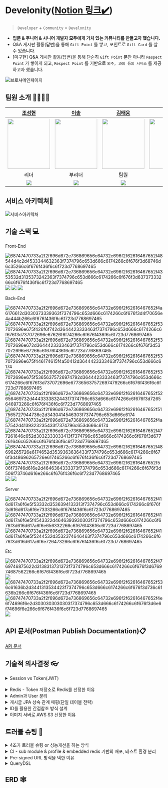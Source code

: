 # Develonity([Notion 링크✔️](https://gilded-fibula-776.notion.site/Develonity-23422bae15a04a9d8107d43d742264c6))
> `Developer` + `Community` = `Develonity` 
>
- **입문 & 주니어 & 시니어 개발자 모두에게 가치 있는 커뮤니티를 만들고자 했습니다.**
- Q&A 게시판 활동(답변)을 통해 `Gift Point` 를 쌓고, 포인트로 `Gift Card` 를 살 수 있습니다.
- [미구현] Q&A 게시판 활동(답변)을 통해 단순히 `Gift Point` 뿐만 아니라 `Respect Point` 가 쌓이게 되고, `Respect Point` 를 기반으로 `외주, 과외 등의 서비스` 를 제공하고자 했습니다.

![브로셔메인페이지](https://user-images.githubusercontent.com/116135174/224562613-25b15240-4157-4a6c-a908-69a7a942bf95.PNG)

팀원 소개 👨‍👩‍👧‍👦
---



| [조성현](https://github.com/dangddoong) | [이솔](https://github.com/LEESOLL) | [김태웅](https://github.com/ultramancode) | [배지호](https://github.com/2Luda) | [송성원](https://github.com/SungWonSong) |
| :---:| :---: | :---: | :---: | :---: |
| <img src="https://taewoong-test.s3.ap-northeast-2.amazonaws.com/pp/KakaoTalk_20230313_163501658.jpg" width="135" height="160"> | <img src="https://taewoong-test.s3.ap-northeast-2.amazonaws.com/pp/KakaoTalk_20230313_163720357.jpg" width="135" height="160">  | <img src="https://taewoong-test.s3.ap-northeast-2.amazonaws.com/pp/KakaoTalk_20230313_164601238_01.jpg" width="135" height="160"> | <img src="https://taewoong-test.s3.ap-northeast-2.amazonaws.com/pp/KakaoTalk_20230313_164603334.jpg" width="135" height="160"> | <img src="https://taewoong-test.s3.ap-northeast-2.amazonaws.com/pp/KakaoTalk_20230313_163841527.jpg" width="135" height="160"> |
|리더|부리더|팀원|팀원|팀원|
| [<img src="https://img.shields.io/badge/GitHub-181717?style=flat&logo=GitHub&logoColor=white">](https://github.com/dangddoong) | [<img src="https://img.shields.io/badge/GitHub-181717?style=flat&logo=GitHub&logoColor=white">](https://github.com/LEESOLL) | [<img src="https://img.shields.io/badge/GitHub-181717?style=flat&logo=GitHub&logoColor=white">](https://github.com/ultramancode) | [<img src="https://img.shields.io/badge/GitHub-181717?style=flat&logo=GitHub&logoColor=white">](https://github.com/2Luda) | [<img src="https://img.shields.io/badge/GitHub-181717?style=flat&logo=GitHub&logoColor=white">](https://github.com/SungWonSong) | 




서비스 아키텍쳐📖
---

![서비스아키텍처](https://user-images.githubusercontent.com/116135174/224563517-e0caea58-799d-481c-958c-0c505306c922.png)


기술 스택 💻
---
Front-End 

![68747470733a2f2f696d672e736869656c64732e696f2f62616467652f48544d4c2d4533344632363f7374796c653d666c6174266c6f676f3d68746d6c35266c6f676f436f6c6f723d7768697465](https://user-images.githubusercontent.com/116135174/224563690-49f7978a-08cc-444e-b68d-25f8f3dca096.svg)
![68747470733a2f2f696d672e736869656c64732e696f2f62616467652f4353532d3135373242363f7374796c653d666c6174266c6f676f3d63737333266c6f676f436f6c6f723d7768697465](https://user-images.githubusercontent.com/116135174/224563708-a893b2d2-3a9f-437c-90f9-2fb1e4b5d59c.svg)
<img src="https://img.shields.io/badge/Visual Studio-5C2D91?style=flat&logo=Visual Studio&logoColor=white">
<img src="https://img.shields.io/badge/jQuery-0769AD?style=flat&logo=jQuery&logoColor=white">
<img src="https://img.shields.io/badge/JavaScript-F7DF1E?style=flat&logo=JavaScript&logoColor=white">

Back-End 

![68747470733a2f2f696d672e736869656c64732e696f2f62616467652f4a6176612d3030373339363f7374796c653d666c6174266c6f676f3d4f70656e4a444b266c6f676f436f6c6f723d7768697465](https://user-images.githubusercontent.com/116135174/224563807-67c19880-4cf0-4dff-864e-8c0b5e334d26.svg)
![68747470733a2f2f696d672e736869656c64732e696f2f62616467652f537072696e675f426f6f742d3644423333463f7374796c653d666c6174266c6f676f3d737072696e67626f6f74266c6f676f436f6c6f723d7768697465](https://user-images.githubusercontent.com/116135174/224563810-e6bf9887-21e0-4335-b363-4a06d47ff332.svg)
![68747470733a2f2f696d672e736869656c64732e696f2f62616467652f537072696e672d3644423333463f7374796c653d666c6174266c6f676f3d537072696e67266c6f676f436f6c6f723d7768697465](https://user-images.githubusercontent.com/116135174/224563819-60e7b43b-41d8-48c4-9ff5-8d920274f05e.svg)
![68747470733a2f2f696d672e736869656c64732e696f2f62616467652f537072696e675f446174615f4a50412d3644423333463f7374796c653d666c6174](https://user-images.githubusercontent.com/116135174/224563822-34f5705d-1a3a-40c2-92cb-53476f64019f.svg)
![68747470733a2f2f696d672e736869656c64732e696f2f62616467652f537072696e675f53656375726974792d3644423333463f7374796c653d666c6174266c6f676f3d737072696e677365637572697479266c6f676f436f6c6f723d7768697465](https://user-images.githubusercontent.com/116135174/224563832-48210ac1-d1a8-4712-8f58-d2bbeab82e0a.svg)
![68747470733a2f2f696d672e736869656c64732e696f2f62616467652f52656469732d4443333832443f7374796c653d666c6174266c6f676f3d7265646973266c6f676f436f6c6f723d7768697465](https://user-images.githubusercontent.com/116135174/224563838-7056f1cc-45dd-4468-8f62-a28f93c0bc7c.svg)
![68747470733a2f2f696d672e736869656c64732e696f2f62616467652f517565727944736c2d3430414546303f7374796c653d666c6174](https://user-images.githubusercontent.com/116135174/224563844-c776b411-7082-4d18-ac10-16f81ebffbe9.svg)
![68747470733a2f2f696d672e736869656c64732e696f2f62616467652f4a57542d4139323235433f7374796c653d666c6174](https://user-images.githubusercontent.com/116135174/224563850-b63732e7-71f6-4f82-89d5-f8bddc791feb.svg)
![68747470733a2f2f696d672e736869656c64732e696f2f62616467652f477261646c652d3032333033413f7374796c653d666c6174266c6f676f3d677261646c65266c6f676f436f6c6f723d7768697465](https://user-images.githubusercontent.com/116135174/224563860-f3344686-f5e5-472a-88d1-2f47a136a82a.svg)
![68747470733a2f2f696d672e736869656c64732e696f2f62616467652f48696265726e6174652d3539363636433f7374796c653d666c6174266c6f676f3d48696265726e617465266c6f676f436f6c6f723d7768697465](https://user-images.githubusercontent.com/116135174/224563866-331e0ce4-ee26-444c-9660-89ca9d191dab.svg)
![68747470733a2f2f696d672e736869656c64732e696f2f62616467652f506f73746d616e2d4646364333373f7374796c653d666c6174266c6f676f3d506f73746d616e266c6f676f436f6c6f723d7768697465](https://user-images.githubusercontent.com/116135174/224563871-9ccb51f3-1be2-45d0-ab1f-e4d792e049dd.svg)
<img src="https://img.shields.io/badge/JUnit5-25A162?style=flat&logo=JUnit5&logoColor=white">
<img src="https://img.shields.io/badge/MySQL-4479A1?style=flat&logo=MySQL&logoColor=white">

Server 

![68747470733a2f2f696d672e736869656c64732e696f2f62616467652f416d617a6f6e5f53332d3536394133313f7374796c653d666c6174266c6f676f3d616d617a6f6e7333266c6f676f436f6c6f723d7768697465](https://user-images.githubusercontent.com/116135174/224563965-0407b444-b4dc-4fcd-8060-5c0cac870f57.svg)
![68747470733a2f2f696d672e736869656c64732e696f2f62616467652f416d617a6f6e5f4543322d4646393930303f7374796c653d666c6174266c6f676f3d616d617a6f6e656332266c6f676f436f6c6f723d7768697465](https://user-images.githubusercontent.com/116135174/224563977-98fc9d8d-1820-4881-aa81-e593585c570f.svg)
![68747470733a2f2f696d672e736869656c64732e696f2f62616467652f416d617a6f6e5f5244532d3532374646463f7374796c653d666c6174266c6f676f3d616d617a6f6e726473266c6f676f436f6c6f723d7768697465](https://user-images.githubusercontent.com/116135174/224565820-02995aae-65b8-4bdb-ad84-06500f32741d.svg)


Etc

![68747470733a2f2f696d672e736869656c64732e696f2f62616467652f4769746875622d3138313731373f7374796c653d666c6174266c6f676f3d676974687562266c6f676f436f6c6f723d7768697465](https://user-images.githubusercontent.com/116135174/224564009-4100e123-0818-44f8-acba-bc5d0540d66c.svg)
<img src="https://img.shields.io/badge/GitHub Actions-2088FF?style=flat&logo=GitHub Actions&logoColor=white">
![68747470733a2f2f696d672e736869656c64732e696f2f62616467652f536c61636b2d3441313534423f7374796c653d666c6174266c6f676f3d736c61636b266c6f676f436f6c6f723d7768697465](https://user-images.githubusercontent.com/116135174/224564017-f1c15951-64d8-4352-866a-12ca984e6424.svg)
![68747470733a2f2f696d672e736869656c64732e696f2f62616467652f4e6f74696f6e2d3030303030303f7374796c653d666c6174266c6f676f3d6e6f74696f6e266c6f676f436f6c6f723d7768697465](https://user-images.githubusercontent.com/116135174/224564022-db759b69-a20d-4ec6-9bdb-7fa96bf36d69.svg)
<img src="https://img.shields.io/badge/Jira-0052CC?style=flat&logo=Jira&logoColor=white">

API 문서(Postman Publish Documentation)📋
---
[API 문서](https://documenter.getpostman.com/view/24836890/2s93JqRjo6#284b7458-f36f-4878-a3ce-378b21d70cbe)

기술적 의사결정 👓
---
<details>
<summary>Session vs Token(JWT)</summary>
<br>

- 보안 vs 효율&확장성
- 서비스의 특성상(커뮤니티) 보안적으로 매우 민감한 주제는 아니라고 판단<br>
- HTTP의 비상태성(Stateless)를 그대로 활용할 수 있고, 따라서 높은 확장성을 가질 수 있는 Token방식을 채택

<br>

>**문제점** <br>
>- 보안 이슈 발생
><br>

>**해결책**
>- refresh token을 도입하여 access token의 유효기간을 짧게 가져감
>- RTR(refresh token rotation)을 도입하여 refresh token 탈취 시 문제점 완
>- 계정정보 or 회원탈퇴 등 중요한 기능들은 ‘비밀번호 검증＇을 1회 더 하는 방식으로 보안 강화

<details><summary>➕access token과 refresh token이 모두 탈취 당했을 경우에 대한 고민🤷</summary>
<br>

📋 참고자료
- [네이버 토큰 갱신 방법[grant_type, client id를 같이 보내는 방식]](https://developers.naver.com/docs/login/devguide/devguide.md#5-1-2-%EA%B0%B1%EC%8B%A0-%ED%86%A0%ED%81%B0%EC%97%90-%EB%8C%80%ED%95%98%EC%97%AC:~:text=Authorization%3A%20Bearer%20ACCESS_TOKEN-,5.1.2%20%EA%B0%B1%EC%8B%A0%20%ED%86%A0%ED%81%B0%EC%97%90%20%EB%8C%80%ED%95%98%EC%97%AC,-%EC%A0%91%EA%B7%BC%20%ED%86%A0%ED%81%B0%EC%9D%80%20%EC%A0%91%EA%B7%BC)

- [카카오 토큰 갱신 방법](https://developers.kakao.com/docs/latest/ko/kakaologin/rest-api#refresh-%20%20%20%20%20%20%20%20%20token:~:text=%3A1234%0A%7D-,%ED%86%A0%ED%81%B0%20%EA%B0%B1%EC%8B%A0%ED%95%98%EA%B8%B0,-%EA%B8%B0%EB%B3%B8%20%EC%A0%95%EB%B3%B4)

<br>

**📌 현재 프로젝트에서 대응 가능한 방법들**<br>
- 사용자가 서비스를 지속적으로 이용중인 상황<br>
   - RTR(refresh token rotation)을 적용하고 access token의 유효시간을 30분으로 짧게 설정<br>
   - `[reissue 실패 → 재로그인 → 탈취된 refresh token 무효화]` 가능<br>
   
- 토큰이 지속적으로 탈취되는 상황
   - 해당 회원을 일단 `탈퇴처리`, 해커의 나쁜 행동을 막고, 
   - 개인적으로 네트워크와 컴퓨터를 리셋(포맷)한 이후 다시 `계정 복구`(soft delete 방식으로 회원 탈퇴 기능 구현)<br>
  
- 특정 상황이 발생하여 회원 다수의 token이 탈취된 경우
   - 30분여 서비스 점검 실시(access token 유효기간 만료를 위함) 및 
    `redis(refresh token 저장소)를 재가동` 하는 방법 고려. (서비스 점검기간동안 보안적인 대처도 병행)<br>
   
- 현재 계정정보 접근, 회원탈퇴 등 민감한 서비스들에는 `패스워드 재검증 로직`을 포함하고 있으므로 개인정보 유출, 금전적 피해가 발생 가능한 경우는 예방하고 있다.
</details>

</details><br>
<details>
<summary>Redis - Token 저장소로 Redis를 선정한 이유</summary><br><br>

>-  Key(LoginId)-Value(Refresh Token) 외의 다른 필드가 필요하지 않음
>-  I/O가 빈번하게 발생하는 환경
>- 저장된 데이터의 개수와 무관하게 `O(1)` 의 수행시간을 가짐
>- 저장된 모든 token을 조회하는 등의 싱글 스레드의 단점이 부각 될 상황이 없음
<br><br>
</details>

<details>
<summary>Admin과 User 분리</summary><br>


**기존 방식**

- 동일한 User Entity에서 `Role Enum` 으로 Admin과 User를 구분
- 동일한 security filter와  Authentication Service를 사용

>**문제점**
><br>
>- 근본적으로 User와 Admin의 생명주기가 다름
>- User와 Admin의 역할과 그에 따른 기능들이 다름
>- User와 Admin의 인증과정을 분리할 수 없음.
><br>

>**해결**
><br>
>- Entity 및 Package 분리
>- security filter와  Authentication Service 분리
>- Authentication Service에 `팩토리 패턴` 적용하여 OCP 원칙을 지키고자 노력
</details>

<details>
<summary>게시글 JPA 상속 관계 매핑(단일 테이블 전략)</summary><br>

<br>

>**JPA는 DB와 객체를 매핑해주는 자바 진영의 ORM 기술 표준이지만 객체의 상속 관계와 정확하게 일치하는 DB모델링은 존재하지 않음**
>
>**따라서 차선책으로 상속 관계와 비교적 유사한 **슈퍼타입-서브타입** 모델링 기법으로 DB를 상속 객체에 매핑**
>
>**슈퍼타입-서브타입 논리모델을 실제 DB 물리모델로 구현하는 방법으로 3가지 전략 중 ➕단일 테이블 전략➕을 사용**
>
<br>

📌 **단일 테이블 전략의 장점**

- 조인이 필요 없으므로 조회 성능이 빠름
- 조회 쿼리가 단순<br><br>

📌 **단일 테이블의 단점**

- 하위 엔티티의 필드값은 모두 Null을 허용
- 하나의 테이블에 칼럼이 많아져 복잡<br><br>

📌 **단일 테이블 전략을** **선택한 이유**

>- 현재 게시글의 필드값을 최대한 적게 가져가는 방식을 사용 중이기 때문에
><br>테이블 칼럼 수가 적기 때문에 단일 테이블 전략을 사용하더라도 복잡해지지 않음<br>
>
>- 비록 데이터베이스에는 Null값을 허용하더라도 실제 객체가 Null값을 가지고 있는 것은 아님<br>
>
>- 만약 단일 테이블 전략이 아니라 각자 테이블을 가지는 조인 전략과 같은 방식을 사용했다면
><br>Null값은 들어가지 않지만 조회 쿼리가 복잡해지고 INSERT QUERY를 2번 실행해야 하기 때문에
><br>단일 테이블 전략을 사용하기로 결정
<br>
</details>

<details>
<summary>ID를 활용한 간접참조 방식 설계</summary><br>


>
>
>- **직접 참조** : Entity 클래스를 설계할 때 @OneToOne, @OneToMany와 같은 어노테이션을 써서 Entity 간에 연관 매핑하는 것
>
>- **간접 참조** : 객체를 직접 참조하지 않고, 식별값을 이용하는 것
>
>
<br>

📌 **직접 참조 방식의 단점**
- 의존 관계 형성
- 연관 관계 맺은 객체를 편하게 탐색할 수 있고 바뀌길 원하지 않는 참조 객체의 값이 손쉽게 바뀔 가능성 존재(직접 참조는 편한만큼 위험)
   - 예를 들어 Board Entity안에 user라는 변수가 있다면 Board를 다룰 때 User를 변경할 수 있는 가능성과 여러 실수의 가능성이 존재
   - 즉 User 라는 Entity 자체를 날것으로 가져오게 되면, Entity 가 오염이 될 수 도 있음
   <br> -> setter 를 통해서든, 도메인 서비스를 통해서든 어떤 일이 벌어질 수 있는 가능성을 열어둔 것
<br>

📌**결론**

>User Entity도 안전하게 보호가 되고, Board Entity에만 집중할 수 있는 방법으로 **간접 참조** 방식을 이용하는 것이 나을 것이라고 판단,
>
>간접 참조를 하면 의존 관계가 형성되지 않아서 추후 시스템을 확장할 때도 유리하기 때문에 
>
>**간접 참조 방식을 이용해서 설계**
<br>
</details>

<details>
<summary>이미지 서버로 AWS S3 선정한 이유</summary><br>


📌 **이미지 서버의 필요성**

>만약 스프링 서버의 멀티파트 파일로 이미지를 받아서 DB에 저장하는 방식을 이용 한다면<br>
>서버 여러대 사용 시, 특정 서버에만 이미지가 존재하게 될 수 있음<br>
>따라서 별도의 이미지 서버를 둘 필요성을 느낌



📌 **S3를 이미지 서버로 선유한 이유**

>커뮤니티 사이트처럼 서버에 많은 미디어 파일을 저장해야 하는 경우<br> 
>EC2와 EBS만을 사용해서 저장을 하게 되면 용량에 따른 과금도 부담되고 (비용적인 문제, S3는 사용한 만큼만 비용 지불)<br>
>저장소를 구축해서 관리하는 것에도 문제 존재(성능 문제)
>
>하지만 S3를 사용하면 S3 한 곳에 모든 미디어 파일을 저장할 수 있고<br>  
>비용적인 문제도 EC2와 EBS만을 사용해서 구축하는 것보다 훨씬 저렴하며<br>
>구축 후 확장이나 축소와 같은 DB를 관리하는 것에도 용이하다는 장점이 있어 사용
>
>
>> 📖 S3와 EBS 중 S3를 선택한 이유
>>
>>- S3가 더 저렴함
>>- EBS는반드시 하나의 인스턴스에서만 접근 할 수 있음
>>-> 여러 Application이 하나의 EBS에 담겨있는 데이터에 동시 접근 불가능
>>- 생성 전에 반드시 그 크기를 지정해주어야 함
>>- 신청한 용량 중, 쓰지 않는 부분에 불필요한 cost를 내야함
>>- 쌓이는 데이터가 신청한 용량을 넘어서게 되는 경우, 대용량에 새로운 volume을 신청하여 데이터를 옮기고, 기존에 volume을 반납해야하는 번거로움이 생김
>>
>>>**S3는 사용한 만큼만 비용을 지불하고, 무한대로 확장이 가능하며, EBS와는 다르게**
>>>**여러개의 Application이 동시에 접근할 수 있다는 장점이 있으므로 S3을 선택함**

<img width="1000" alt="스크린샷_2023-03-10_오후_8 19 32" src="https://user-images.githubusercontent.com/116135174/224602116-94870db8-6d7b-42aa-8860-4e5620d2945a.png">
</details>
</details>

트러블 슈팅 🎈
---
<details>
<summary>4조가 트러블 슈팅 or 성능개선을 하는 방식</summary>

1. 안건제시

2. 문제분석

3. 개선계획수립

4. 코드 수정

5. PR을 통해 검토

6. 반영
   - 실제 예시 링크([23.02.22 보드,코멘트 관련 비상회의록](https://www.notion.so/23-02-22-6ddb6bb392c841828c161472d9e86fb0))
</details>
<details>
<summary>CI - sub module & profile & embedded redis 기반의 배포, 테스트 환경 분리</summary><br>
</details>
<details>
<summary>Pre-signed URL 방식을 택한 이유</summary><br>

클라이언트에서 S3에 파일을 업로드 하는 방법은 크게 3가지 존재

>**1. AWS SDK를 이용해 직접 업로드**
>
>**2. API 서버에 파일을 전달하고 API 서버에서 S3에 업로드(기존 적용 방법)**
>
>**3. PreSignedURL을 이용한 클라이언트 -> S3 업로드(트러블 슈팅 후 적용 방법)**
>

![images_kyy00n_post_a50e0237-a9eb-4ab2-8be9-ae0d2a2ea5cf_image](https://user-images.githubusercontent.com/116135174/224603164-93553af3-e4ed-40be-8608-9cd43ee8b056.png)


📌 **1, 2번 방식의 단점**<br>

- 1번 방법
   - 서버를 거치지 않지만, AWS SDK를 써서 S3이용이 가능해야 하기 때문에 클라이언트에서 AWS SDK를 사용하는 시점에는<br> 
결국  AWS Access Key와 Secret Key 정보를 알고 있어야 함

   ->Key 정보 노출 위험성 존재<br>

- 2번 방법 (기존 프로젝트 진행 방식)
   - API서버에서 파일을 업로드하기 때문에 AWS Access Key와 Secret Key 정보를 서버가 가지고 있어 Key 정보가 노출되는 위험 없음<br> 
   - 하지만 파일 업로드 시, 파일 전달 흐름이 클라이언트 -> 서버 -> S3 순으로 되게 되는데<br> 
   - 이는 저장하지도 않을 파일들이 서버를 통해가면서 불필요한 서버의 리소스를 사용하게 됨<br>
   - 또한 과도한 업로드 작업이 생기면 서버에 과부하가 걸리게 되고 서버를 거쳐가는 지연시간이 생기게 됨<br>


**위 방법들의 `단점을 보완`하기 위해 `Pre-signed URL 기능`을 사용하여 성능을 개선**

![presigned url](https://user-images.githubusercontent.com/116135174/224603186-fc380104-5cf3-4b43-9541-df2b09a2770a.png)

📋 하나의 파일을 S3에 업로드하기 위한 Pre-signed URL 과정은 다음과 같음

>1.  클라이언트에서 서버에 pre-signed URL를 받기 위한 API 호출 (POST 요청)<br>
>2. 서버에서 AWS S3에 pre-signed URL요청 3. AWS에서 pre-signed URL을 서버에 반환<br>
>4. 서버는 반환받은 pre-signed URL를 클라이언트에 전달<br>
>5. 클라이언트에서 AWS pre-signed URL로 이미지 upload (S3에 직접 업로드) (PUT 요청)<br>
>6. 서버에게 해당 요청이 종료 되었음을 알림<br>

**서버의 역할이 파일 업로드를 처리하는 것에서 문자열을 주고받는 식으로 바뀌었기 때문에<br> 
프로세스가 훨씬 가벼워지고 브라우저에서 Key를 직접 만지지도 않아 보안성이 우수해짐** <br>
</details>
<details>
<summary>QueryDSL</summary><br>

📌 **QueryDSL을 적용한 이유 (개선 전)**
<br>
>![기존검색방식](https://user-images.githubusercontent.com/116135174/224602932-fa25e3c5-067f-4135-aeee-fa01f4264fab.png)


>위와 같이 `Spring Data Jpa`를 이용해서 조회 기능을 구현 하기에는 검색 조건 등 여러 부분에서 작동이 효율적으로 되지 않았고,
>
>여러 조건의 검색 방식을 구현하기 위해서는 비슷한 메소드들을 추가로 작성 해줘야 해서 
>
>**비효율적**이었음<br>

📌**QueryDSL을 적용한 이유 (개선 후)**

>![수정방식](https://user-images.githubusercontent.com/116135174/224602950-0c88be12-a095-46d2-b477-00a294116478.png)
>![화면_캡처_2023-03-10_191553](https://user-images.githubusercontent.com/116135174/224602959-1c019c2f-e8da-4412-b294-6fec64ba0b6f.png)

하지만 `QueryDSL`을 활용, `동적 쿼리`를 작성해서 편하게 구현이 가능해짐

>### 동적 쿼리란 ?
>
>동적 쿼리란 **상황에 따라 다른 문법의 SQL을 적용**하는 것을 의미
>
>예를 들면 DB에서 값을 조회할 때 조회 조건이 위와 같이 동적으로 바뀌어야 하는 경우가 많음<br> 
>이런 상황을 Querydsl을 사용해서 손쉽게 해결

>`Querydsl`은 아래 2가지 기능을 제공
>
>- `where()`에 `null`이 들어오면 무시
>- `where()`에 **`,**` 을 `and` 조건으로 사용

🔓 `BooleanExpression`**을 사용해서 `삼항 연산자`를 통해 위 기능을 활용 했고, 한개의 메소드로 여러 **검색 조건**을 활용할 수 있게 하였음
</details>
</details>

ERD 🕸️
---


